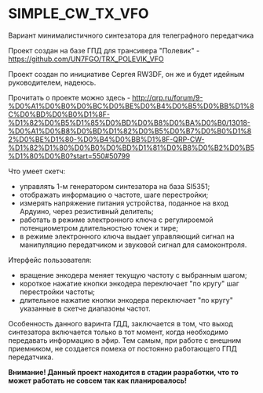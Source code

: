 # SIMPLE_CW_TX_VFO

Вариант минималистичного синтезатора для телеграфного передатчика

Проект создан на базе ГПД для трансивера "Полевик" - https://github.com/UN7FGO/TRX_POLEVIK_VFO

Проект создан по инициативе Сергея RW3DF, он же и будет идейным руководителем, надеюсь.

Прочитать о проекте можно здесь - http://qrp.ru/forum/9-%D0%A1%D0%B0%D0%BC%D0%BE%D0%B4%D0%B5%D0%BB%D1%8C%D0%BD%D0%B0%D1%8F-%D1%82%D0%B5%D1%85%D0%BD%D0%B8%D0%BA%D0%B0/13018-%D0%A1%D0%B8%D0%BD%D1%82%D0%B5%D0%B7%D0%B0%D1%82%D0%BE%D1%80-%D0%B4%D0%BB%D1%8F-QRP-CW-%D1%82%D1%80%D0%B0%D0%BD%D1%81%D0%B8%D0%B2%D0%B5%D1%80%D0%B0?start=550#50799

Что умеет скетч:
- управлять 1-м генератором синтезатора на база SI5351;
- отображать информацию о частоте, шаге перестройки;
- измерять напряжение питания устройства, поданное на вход Ардуино, через резистивный делитель;
- работать в режиме электронного ключа с регулироемой потенциометром длительностью точек и тире;
- в режиме электронного ключа выдает управляющий сигнал на манипуляцию передатчиком и звуковой сигнал для самоконтроля.

Итерфейс пользователя:
- вращение энкодера меняет текущую частоту с выбранным шагом;
- короткое нажатие кнопки энкодера переключает "по кругу" шаг перестройки частоты;
- длительное нажатие кнопки энкодера переключает "по кругу" указанные в скетче диапазоны частот.

Особенность данного варинта ГДД, заключается в том, что выход синтезатора включается только в тот момент, когда необходимо передавать информацию в эфир.
Тем самым, при работе с внешним приемником, не создается помеха от постоянно работающего ГПД передатчика.


**Внимание! Данный проект находится в стадии разработки, что то может работать не совсем так как планировалось!**
